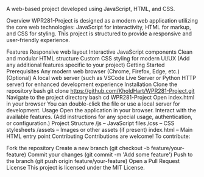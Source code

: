 A web-based project developed using JavaScript, HTML, and CSS.

Overview
WPR281-Project is designed as a modern web application utilizing the core web technologies: JavaScript for interactivity, HTML for markup, and CSS for styling. This project is structured to provide a responsive and user-friendly experience.

Features
Responsive web layout
Interactive JavaScript components
Clean and modular HTML structure
Custom CSS styling for modern UI/UX
(Add any additional features specific to your project)
Getting Started
Prerequisites
Any modern web browser (Chrome, Firefox, Edge, etc.)
(Optional) A local web server (such as VSCode Live Server or Python HTTP server) for enhanced development experience
Installation
Clone the repository
bash
git clone https://github.com/KholdHart/WPR281-Project.git
Navigate to the project directory
bash
cd WPR281-Project
Open index.html in your browser
You can double-click the file or use a local server for development.
Usage
Open the application in your browser.
Interact with the available features.
(Add instructions for any special usage, authentication, or configuration.)
Project Structure
/js – JavaScript files
/css – CSS stylesheets
/assets – Images or other assets (if present)
index.html – Main HTML entry point
Contributing
Contributions are welcome! To contribute:

Fork the repository
Create a new branch (git checkout -b feature/your-feature)
Commit your changes (git commit -m 'Add some feature')
Push to the branch (git push origin feature/your-feature)
Open a Pull Request
License
This project is licensed under the MIT License.
